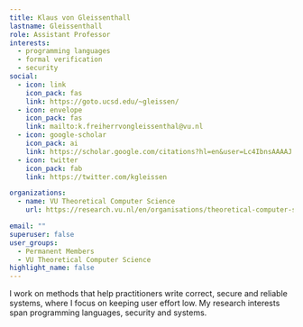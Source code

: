 ```yaml
---
title: Klaus von Gleissenthall
lastname: Gleissenthall
role: Assistant Professor
interests:
  - programming languages
  - formal verification
  - security
social:
  - icon: link
    icon_pack: fas
    link: https://goto.ucsd.edu/~gleissen/
  - icon: envelope
    icon_pack: fas
    link: mailto:k.freiherrvongleissenthal@vu.nl
  - icon: google-scholar
    icon_pack: ai
    link: https://scholar.google.com/citations?hl=en&user=Lc4IbnsAAAAJ
  - icon: twitter
    icon_pack: fab
    link: https://twitter.com/kgleissen

organizations:
  - name: VU Theoretical Computer Science
    url: https://research.vu.nl/en/organisations/theoretical-computer-science-4/persons/

email: ""
superuser: false
user_groups:
  - Permanent Members
  - VU Theoretical Computer Science
highlight_name: false
---
```


I work on methods that help practitioners write correct, secure and reliable systems, where I focus on keeping user effort low. My research interests span programming languages, security and systems.
